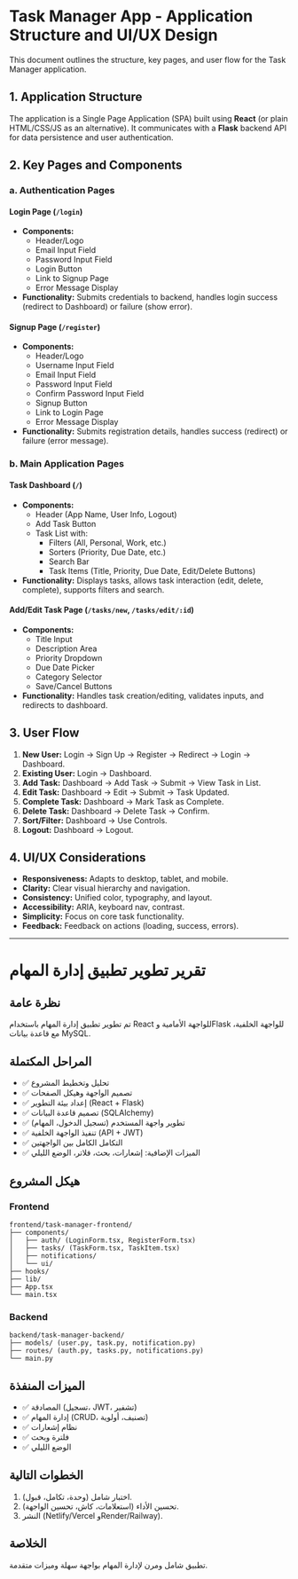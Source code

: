 
# Task Manager App - Application Structure and UI/UX Design

This document outlines the structure, key pages, and user flow for the Task Manager application.

## 1. Application Structure

The application is a Single Page Application (SPA) built using **React** (or plain HTML/CSS/JS as an alternative). It communicates with a **Flask** backend API for data persistence and user authentication.

## 2. Key Pages and Components

### a. Authentication Pages

#### Login Page (`/login`)
- **Components:**
  - Header/Logo
  - Email Input Field
  - Password Input Field
  - Login Button
  - Link to Signup Page
  - Error Message Display
- **Functionality:** Submits credentials to backend, handles login success (redirect to Dashboard) or failure (show error).

#### Signup Page (`/register`)
- **Components:**
  - Header/Logo
  - Username Input Field
  - Email Input Field
  - Password Input Field
  - Confirm Password Input Field
  - Signup Button
  - Link to Login Page
  - Error Message Display
- **Functionality:** Submits registration details, handles success (redirect) or failure (error message).

### b. Main Application Pages

#### Task Dashboard (`/`)
- **Components:**
  - Header (App Name, User Info, Logout)
  - Add Task Button
  - Task List with:
    - Filters (All, Personal, Work, etc.)
    - Sorters (Priority, Due Date, etc.)
    - Search Bar
    - Task Items (Title, Priority, Due Date, Edit/Delete Buttons)
- **Functionality:** Displays tasks, allows task interaction (edit, delete, complete), supports filters and search.

#### Add/Edit Task Page (`/tasks/new`, `/tasks/edit/:id`)
- **Components:**
  - Title Input
  - Description Area
  - Priority Dropdown
  - Due Date Picker
  - Category Selector
  - Save/Cancel Buttons
- **Functionality:** Handles task creation/editing, validates inputs, and redirects to dashboard.

## 3. User Flow

1. **New User:** Login → Sign Up → Register → Redirect → Login → Dashboard.
2. **Existing User:** Login → Dashboard.
3. **Add Task:** Dashboard → Add Task → Submit → View Task in List.
4. **Edit Task:** Dashboard → Edit → Submit → Task Updated.
5. **Complete Task:** Dashboard → Mark Task as Complete.
6. **Delete Task:** Dashboard → Delete Task → Confirm.
7. **Sort/Filter:** Dashboard → Use Controls.
8. **Logout:** Dashboard → Logout.

## 4. UI/UX Considerations

- **Responsiveness:** Adapts to desktop, tablet, and mobile.
- **Clarity:** Clear visual hierarchy and navigation.
- **Consistency:** Unified color, typography, and layout.
- **Accessibility:** ARIA, keyboard nav, contrast.
- **Simplicity:** Focus on core task functionality.
- **Feedback:** Feedback on actions (loading, success, errors).

---

# تقرير تطوير تطبيق إدارة المهام

## نظرة عامة

تم تطوير تطبيق إدارة المهام باستخدام React للواجهة الأمامية وFlask للواجهة الخلفية، مع قاعدة بيانات MySQL.

## المراحل المكتملة

- ✅ تحليل وتخطيط المشروع
- ✅ تصميم الواجهة وهيكل الصفحات
- ✅ إعداد بيئة التطوير (React + Flask)
- ✅ تصميم قاعدة البيانات (SQLAlchemy)
- ✅ تطوير واجهة المستخدم (تسجيل الدخول، المهام)
- ✅ تنفيذ الواجهة الخلفية (API + JWT)
- ✅ التكامل الكامل بين الواجهتين
- ✅ الميزات الإضافية: إشعارات، بحث، فلاتر، الوضع الليلي

## هيكل المشروع

### Frontend

```
frontend/task-manager-frontend/
├── components/
│   ├── auth/ (LoginForm.tsx, RegisterForm.tsx)
│   ├── tasks/ (TaskForm.tsx, TaskItem.tsx)
│   ├── notifications/
│   └── ui/
├── hooks/
├── lib/
├── App.tsx
└── main.tsx
```

### Backend

```
backend/task-manager-backend/
├── models/ (user.py, task.py, notification.py)
├── routes/ (auth.py, tasks.py, notifications.py)
└── main.py
```

## الميزات المنفذة

- ✅ المصادقة (تسجيل، JWT، تشفير)
- ✅ إدارة المهام (CRUD، تصنيف، أولوية)
- ✅ نظام إشعارات
- ✅ فلترة وبحث
- ✅ الوضع الليلي

## الخطوات التالية

1. اختبار شامل (وحدة، تكامل، قبول).
2. تحسين الأداء (استعلامات، كاش، تحسين الواجهة).
3. النشر (Netlify/Vercel وRender/Railway).

## الخلاصة

تطبيق شامل ومرن لإدارة المهام بواجهة سهلة وميزات متقدمة.
